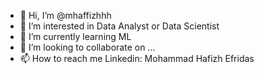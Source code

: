 - 👋 Hi, I’m @mhaffizhhh
- 👀 I’m interested in Data Analyst or Data Scientist
- 🌱 I’m currently learning ML
- 💞️ I’m looking to collaborate on ...
- 📫 How to reach me Linkedin: Mohammad Hafizh Efridas

<!---
mhaffizhhh/mhaffizhhh is a ✨ special ✨ repository because its `README.md` (this file) appears on your GitHub profile.
You can click the Preview link to take a look at your changes.
--->
